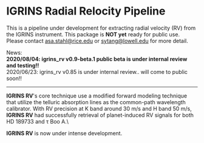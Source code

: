 # IGRINS Radial Relocity Pipeline

This is a pipeline under development for extracting radial velocity (RV) from the IGRINS instrument.
This package is **NOT yet** ready for public use.
Please contact asa.stahl@rice.edu or sytang@lowell.edu for more detail.

News:\
**2020/08/04: igrins_rv v0.9-beta.1 public beta is under internal review and testing!!**\
2020/06/23: igrins_rv v0.85 is under internal review.. will come to public soon!!

***

**IGRINS RV**'s core technique use a modified forward modeling technique that utilize the telluric absorption lines as the common-path wavelength calibrator. With RV precision at K band around 30 m/s and H band 50 m/s, **IGRINS RV** had successfully retrieval of planet-induced RV signals for both HD 189733 and &tau; Boo A.\

**IGRINS RV** is now under intense development. 
